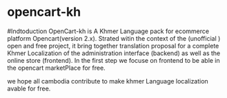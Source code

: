 # opencart-kh

#Indtoduction
OpenCart-kh is A Khmer Language pack for  ecommerce platform Opencart(version 2.x). Strated witin the context of the (unofficial ) open and free project, it bring together translation proposal for a complete Khmer Localization of the administration interface (backend) as well as the online store (frontend). 
In the first step we focuse on frontend to be able in the opencart marketPlace for free.

we hope all cambodia contribute to make khmer Language localization avable for free.



